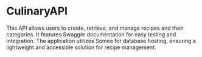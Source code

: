 # CulinaryAPI
This API allows users to create, retrieve, and manage recipes and their categories. It features Swagger documentation for easy testing and integration. The application utilizes Somee for database hosting, ensuring a lightweight and accessible solution for recipe management.
